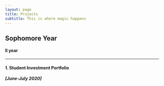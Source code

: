 ```yaml
---
layout: page
title: Projects
subtitle: This is where magic happens
---
```


## Sophomore Year

#### II year

-------------------------------------------

#### 1. Student Investment Portfolio
_**[June-July 2020]**_
